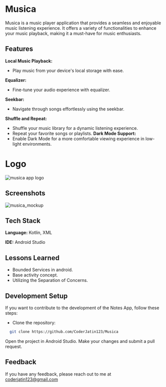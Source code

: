 
# Musica

Musica is a music player application that provides a seamless and enjoyable music listening experience. It offers a variety of functionalities to enhance your music playback, making it a must-have for music enthusiasts.


## Features

**Local Music Playback:**
   - Play music from your device's local storage with ease.

**Equalizer:**
   - Fine-tune your audio experience with equalizer.

**Seekbar:**
   - Navigate through songs effortlessly using the seekbar.

 **Shuffle and Repeat:**
   - Shuffle your music library for a dynamic listening experience.
   - Repeat your favorite songs or playlists.
**Dark Mode Support:** 
  - Enable Dark Mode for a more comfortable viewing experience in  low-light environments.
# Logo
![musica app logo](https://github.com/CoderJatin123/Musica/assets/105649333/46695e1a-fd77-46e4-b4fe-25b38a043497)

## Screenshots

![musica_mockup](https://github.com/CoderJatin123/Musica/assets/105649333/32da9ece-a42c-4d99-977b-fbbca67f8b2b)



## Tech Stack

**Language:** Kotlin, XML

**IDE:** Android Studio


## Lessons Learned

- Bounded Services in android.
- Base activity concept.
- Utilizing the Separation of Concerns.



## Development Setup

If you want to contribute to the development of the Notes App, follow these steps:
- Clone the repository: 

```bash
  git clone https://github.com/CoderJatin123/Musica
```
Open the project in Android Studio.
Make your changes and submit a pull request.
    
## Feedback

If you have any feedback, please reach out to me at coderjatin123@gmail.com

